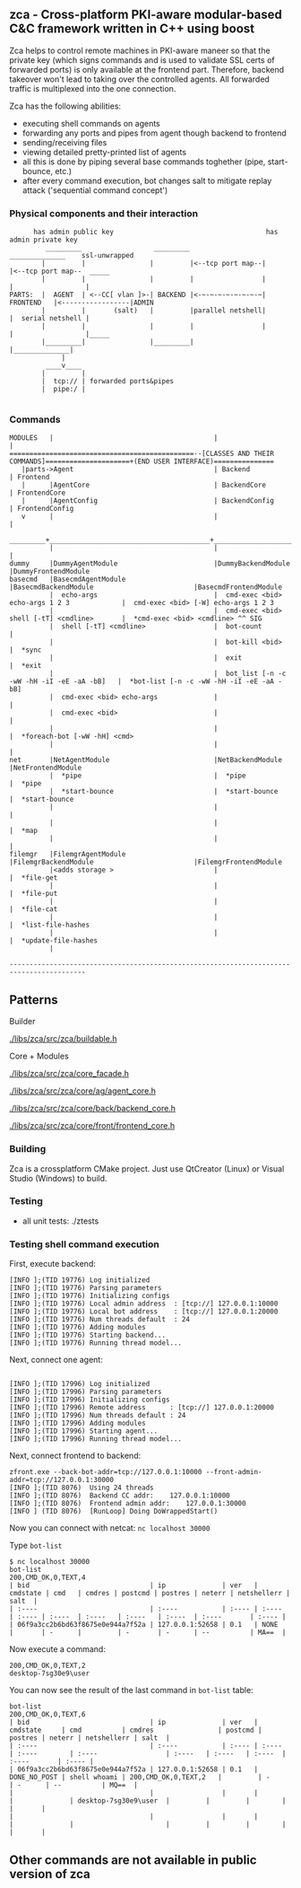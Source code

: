 ## zca - Cross-platform PKI-aware modular-based C&C framework written in C++ using boost      

Zca helps to control remote machines in PKI-aware maneer so that the private key (which signs commands
and is used to validate SSL certs of forwarded ports) is only available at the frontend part.
Therefore, backend takeover won't lead to taking over the controlled agents.
All forwarded traffic is multiplexed into the one connection.

Zca has the following abilities:
  - executing shell commands on agents
  - forwarding any ports and pipes from agent though backend to frontend
  - sending/receiving files
  - viewing detailed pretty-printed list of agents
  - all this is done by piping several base commands toghether (pipe, start-bounce, etc.)
  - after every command execution, bot changes salt to mitigate replay attack ('sequential command concept')

### Physical components and their interaction
```
      has admin public key                                      has admin private key
         _________                  _________                   ______________    ssl-unwrapped
        |         |                |         |<--tcp port map--|              |<--tcp port map--  _____
        |         |                |         |                 |              |                  |
PARTS:  |  AGENT  | <--CC[ vlan ]>-| BACKEND |<-~-~-~-~-~-~-~-~|   FRONTEND   |<-----------------|ADMIN
        |         |       (salt)   |         |parallel netshell|              |  serial netshell |
        |         |                |         |                 |              |                  |_____
        |_________|                |_________|                 |______________|                  
             |
         ____v____
        |         |
        |  tcp:// | forwarded ports&pipes
        |  pipe:/ |
          
```

### Commands
   
```   
MODULES   |                                        |                                             |
==============================================--[CLASSES AND THEIR COMMANDS]=====================+(END USER INTERFACE)===============
   |parts->Agent                                   | Backend                                     | Frontend
   |      |AgentCore                               | BackendCore                                 | FrontendCore
   |      |AgentConfig                             | BackendConfig                               | FrontendConfig
   v      |                                        |                                             |
 _________+________________________________________+_____________________________________________+_____________________________________
          |                                        |                                             |                                     
dummy     |DummyAgentModule                        |DummyBackendModule                           |DummyFrontendModule                  
basecmd   |BasecmdAgentModule                      |BasecmdBackendModule                         |BasecmdFrontendModule                
          |  echo-args                             |  cmd-exec <bid> echo-args 1 2 3             |  cmd-exec <bid> [-W] echo-args 1 2 3
          |                                        |  cmd-exec <bid> shell [-tT] <cmdline>       |  *cmd-exec <bid> <cmdline> ^^ SIG   
          |  shell [-tT] <cmdline>                 |  bot-count                                  |                                     
          |                                        |  bot-kill <bid>                             |  *sync                              
          |                                        |  exit                                       |  *exit                              
          |                                        |  bot_list [-n -c -wW -hH -iI -eE -aA -bB]   |  *bot-list [-n -c -wW -hH -iI -eE -aA -bB]
          |  cmd-exec <bid> echo-args              |                                             |                                      
          |  cmd-exec <bid>                        |                                             |                                      
          |                                        |                                             |  *foreach-bot [-wW -hH] <cmd>        
          |                                        |                                             |                                      
net       |NetAgentModule                          |NetBackendModule                             |NetFrontendModule                     
          |  *pipe                                 |  *pipe                                      |  *pipe                               
          |  *start-bounce                         |  *start-bounce                              |  *start-bounce                       
          |                                        |                                             |                                      
          |                                        |                                             |  *map                                
          |                                        |                                             |                                      
filemgr   |FilemgrAgentModule                      |FilemgrBackendModule                         |FilemgrFrontendModule                 
          |<adds storage >                         |                                             |  *file-get                           
          |                                        |                                             |  *file-put                           
          |                                        |                                             |  *file-cat                           
          |                                        |                                             |  *list-file-hashes                   
          |                                        |                                             |  *update-file-hashes                 
          |

-----------------------------------------------------------------------------------------
```


## Patterns

Builder

[./libs/zca/src/zca/buildable.h](./libs/zca/src/zca/buildable.h)

Core + Modules

[./libs/zca/src/zca/core_facade.h](./libs/zca/src/zca/core_facade.h)

[./libs/zca/src/zca/core/ag/agent_core.h](./libs/zca/src/zca/core/ag/agent_core.h)

[./libs/zca/src/zca/core/back/backend_core.h](./libs/zca/src/zca/core/back/backend_core.h)

[./libs/zca/src/zca/core/front/frontend_core.h](./libs/zca/src/zca/core/front/frontend_core.h)



### Building

Zca is a crossplatform CMake project. Just use QtCreator (Linux) or Visual Studio (Windows) to build.


### Testing

  - all unit tests: ./ztests


### Testing shell command execution

First, execute backend:

```./zbackend.exe --adminuri=tcp://127.0.0.1:10000 --ccuri=tcp://127.0.0.1:20000
[INFO ];(TID 19776) Log initialized
[INFO ];(TID 19776) Parsing parameters
[INFO ];(TID 19776) Initializing configs
[INFO ];(TID 19776) Local admin address  : [tcp://] 127.0.0.1:10000
[INFO ];(TID 19776) Local bot address    : [tcp://] 127.0.0.1:20000
[INFO ];(TID 19776) Num threads default  : 24
[INFO ];(TID 19776) Adding modules
[INFO ];(TID 19776) Starting backend...
[INFO ];(TID 19776) Running thread model...
```

Next, connect one agent:
```./zagent --remuri=tcp://127.0.0.1:20000

[INFO ];(TID 17996) Log initialized
[INFO ];(TID 17996) Parsing parameters
[INFO ];(TID 17996) Initializing configs
[INFO ];(TID 17996) Remote address      : [tcp://] 127.0.0.1:20000
[INFO ];(TID 17996) Num threads default : 24
[INFO ];(TID 17996) Adding modules
[INFO ];(TID 17996) Starting agent...
[INFO ];(TID 17996) Running thread model...
```


Next, connect frontend to backend:
```
zfront.exe --back-bot-addr=tcp://127.0.0.1:10000 --front-admin-addr=tcp://127.0.0.1:30000
[INFO ];(TID 8076)  Using 24 threads
[INFO ];(TID 8076)  Backend CC addr:    127.0.0.1:10000
[INFO ];(TID 8076)  Frontend admin addr:    127.0.0.1:30000
[INFO ] (TID 8076)  [RunLoop] Doing DoWrappedStart()
```

Now you can connect with netcat: `nc localhost 30000`

Type `bot-list`


```
$ nc localhost 30000
bot-list
200,CMD_OK,0,TEXT,4
| bid                              | ip              | ver   | cmdstate | cmd   | cmdres | postcmd | postres | neterr | netshellerr | salt  |
| :----                            | :----           | :---- | :----    | :---- | :----  | :----   | :----   | :----  | :----       | :---- |
| 06f9a3cc2b6bd63f8675e0e944a7f52a | 127.0.0.1:52658 | 0.1   | NONE     |       | -      |         | -       | -      | --          | MA==  |
```

Now execute a command:

```cmd-exec 06f9a3cc2b6bd63f8675e0e944a7f52a shell whoami
200,CMD_OK,0,TEXT,2
desktop-7sg30e9\user
```

You can now see the result of the last command in `bot-list` table:

```
bot-list
200,CMD_OK,0,TEXT,6
| bid                              | ip              | ver   | cmdstate     | cmd          | cmdres                | postcmd | postres | neterr | netshellerr | salt  |
| :----                            | :----           | :---- | :----        | :----        | :----                 | :----   | :----   | :----  | :----       | :---- |
| 06f9a3cc2b6bd63f8675e0e944a7f52a | 127.0.0.1:52658 | 0.1   | DONE_NO_POST | shell whoami | 200,CMD_OK,0,TEXT,2   |         | -       | -      | --          | MQ==  |
|                                  |                 |       |              |              | desktop-7sg30e9\user  |         |         |        |             |       |
|                                  |                 |       |              |              |                       |         |         |        |             |       |
```

## Other commands are not available in public version of zca
